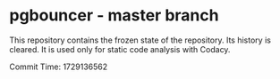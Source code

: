 # pgbouncer - master branch

This repository contains the frozen state of the repository.
Its history is cleared. It is used only for static code
analysis with Codacy.

Commit Time: 1729136562